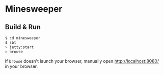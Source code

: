 # Minesweeper #

## Build & Run ##

```sh
$ cd minesweeper
$ sbt
> jetty:start
> browse
```

If `browse` doesn't launch your browser, manually open [http://localhost:8080/](http://localhost:8080/) in your browser.
